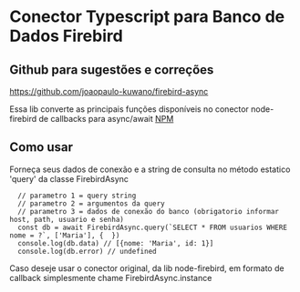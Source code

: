 # Conector Typescript para Banco de Dados Firebird

## Github para sugestões e correções
https://github.com/joaopaulo-kuwano/firebird-async

Essa lib converte as principais funções disponíveis no conector node-firebird de callbacks para async/await
[NPM](https://www.npmjs.com/package/node-firebird)

## Como usar

Forneça seus dados de conexão e a string de consulta no método estatico 'query' da classe FirebirdAsync

```
  // parametro 1 = query string
  // parametro 2 = argumentos da query
  // parametro 3 = dados de conexão do banco (obrigatorio informar host, path, usuario e senha)
  const db = await FirebirdAsync.query(`SELECT * FROM usuarios WHERE nome = ?`, ['Maria'], {  })
  console.log(db.data) // [{nome: 'Maria', id: 1}]
  console.log(db.error) // undefined
```

Caso deseje usar o conector original, da lib node-firebird, em formato de callback simplesmente chame FirebirdAsync.instance
